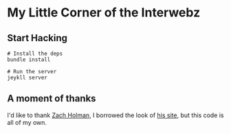 # My Little Corner of the Interwebz

## Start Hacking
```
# Install the deps
bundle install

# Run the server
jeykll server
```

## A moment of thanks
I'd like to thank [Zach Holman](https://github.com/holman), I borrowed the look of [his site](http://zachholman.com), but this code is all of my own.
